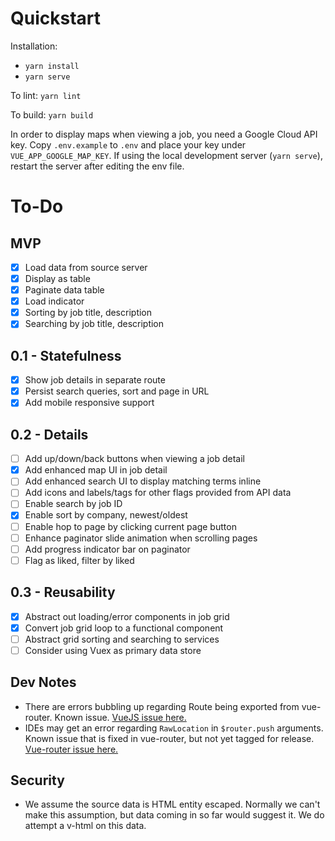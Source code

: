 # Quickstart

Installation:
- `yarn install`
- `yarn serve`

To lint: `yarn lint`

To build: `yarn build`

In order to display maps when viewing a job, you need a Google Cloud API key. Copy `.env.example` to `.env` and place
your key under `VUE_APP_GOOGLE_MAP_KEY`. If using the local development server (`yarn serve`), restart the server after
editing the env file.

# To-Do

## MVP 

- [x] Load data from source server
- [x] Display as table
- [x] Paginate data table
- [x] Load indicator
- [x] Sorting by job title, description
- [x] Searching by job title, description

## 0.1 - Statefulness

- [x] Show job details in separate route
- [x] Persist search queries, sort and page in URL
- [x] Add mobile responsive support

## 0.2 - Details

- [ ] Add up/down/back buttons when viewing a job detail
- [x] Add enhanced map UI in job detail
- [ ] Add enhanced search UI to display matching terms inline
- [ ] Add icons and labels/tags for other flags provided from API data
- [ ] Enable search by job ID
- [x] Enable sort by company, newest/oldest
- [ ] Enable hop to page by clicking current page button
- [ ] Enhance paginator slide animation when scrolling pages
- [ ] Add progress indicator bar on paginator
- [ ] Flag as liked, filter by liked

## 0.3 - Reusability

- [x] Abstract out loading/error components in job grid
- [x] Convert job grid loop to a functional component
- [ ] Abstract grid sorting and searching to services
- [ ] Consider using Vuex as primary data store

## Dev Notes

- There are errors bubbling up regarding Route being exported from vue-router. Known issue.
[VueJS issue here.](https://github.com/vuejs/vue-cli/issues/1498#issuecomment-395461425)
- IDEs may get an error regarding `RawLocation` in `$router.push` arguments. Known issue that
is fixed in vue-router, but not yet tagged for release. 
[Vue-router issue here.](https://github.com/vuejs/vue-router/issues/1932)

## Security

- We assume the source data is HTML entity escaped. Normally we can't make this
assumption, but data coming in so far would suggest it. We do attempt a v-html
on this data.